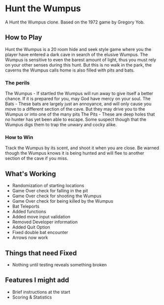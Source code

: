 # Hunt the Wumpus
A Hunt the Wumpus clone.
Based on the 1972 game by Gregory Yob. 

## How to Play
Hunt the Wumpus is a 20 room hide and seek style game where you the player have entered a dark cave in search of the elusive Wumpus. The Wumpus is sensitive to even the barest amount of light, thus you must rely on your other senses during this hunt. But this is no walk in the park, the caverns the Wumpus calls home is also filled with pits and bats. 

### The perils
The Wumpus - If startled the Wumpus will run away to give itself a better chance. If it is prepared for you, may God have mercy on your soul.
The Bats - These bats are largely just an annoyance, and will only cause you move to a different section of the cave. But they may drive you to the Wumpus or into one of the many pits
The Pits - These are deep holes that no hunter has yet been able to escape. Some suspect though that the Wumpus digs them to trap the unwary and cocky alike.

### How to Win
Track the Wumpus by its scent, and shoot it when you are close. Be warned though the Wumpus knows it is being hunted and will flee to another section of the cave if you miss. 


## What's Working
* Randomization of starting locations
* Game Over check for falling in the pit
* Game Over check for shooting the Wumpus
* Game Over check for being killed by the Wumpus
* Bat Teleports
* Added functions
* Added move input validation
* Removed Developer information
* Added Quit Option
* Fixed double bat encounter
* Arrows now work

## Things that need Fixed
* Nothing until testing reveals something broken

## Features I might add
* Brief instructions at the start 
* Scoring & Statistics 
